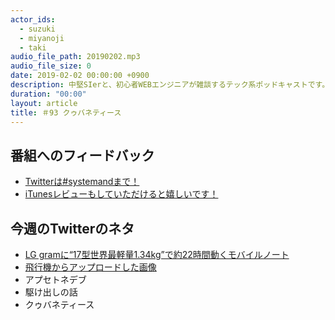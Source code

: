 ```yaml
---
actor_ids:
  - suzuki
  - miyanoji
  - taki
audio_file_path: 20190202.mp3
audio_file_size: 0
date: 2019-02-02 00:00:00 +0900
description: 中堅SIerと、初心者WEBエンジニアが雑談するテック系ポッドキャストです。
duration: "00:00"
layout: article
title: ＃93 クゥバネティース
---
```

## 番組へのフィードバック
* [Twitterは#systemandまで！](https://twitter.com/search?q=%23systemand)
* [iTunesレビューもしていただけると嬉しいです！](https://itunes.apple.com/jp/podcast/systemand-online/id1205168408?mt=2)

## 今週のTwitterのネタ
* [LG gramに“17型世界最軽量1.34kg”で約22時間動くモバイルノート](https://pc.watch.impress.co.jp/docs/news/1167002.html)
* [飛行機からアップロードした画像](https://twitter.com/miyanoji0/status/1088999965806882816/photo/1)
* アプセトネデブ
* 駆け出しの話
* クゥバネティース

